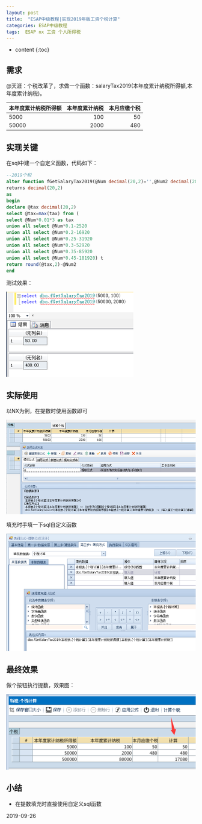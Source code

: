 ```yaml
---
layout: post
title:  "ESAP中级教程|实现2019年版工资个税计算"
categories: ESAP中级教程
tags:  ESAP nx 工资 个人所得税
---
```


* content
{:toc}

## 需求

@天涯：个税改革了，求做一个函数：salaryTax2019(本年度累计纳税所得额,本年度累计纳税)。

| 本年度累计纳税所得额        | 本年度累计纳税    |  本月应缴个税  |
| --------   | -----:   | ----: |
| 5000        | 100      |   50    |
| 50000        | 2000      |   480    |

## 实现关键

在sql中建一个自定义函数，代码如下：

```sql
--2019个税
alter function fGetSalaryTax2019(@Num decimal(20,2)='',@Num2 decimal(20,2)='') 
returns decimal(20,2)
as
begin 
declare @tax decimal(20,2) 
select @tax=max(tax) from ( 
select @Num*0.01*3 as tax
union all select @Num*0.1-2520
union all select @Num*0.2-16920
union all select @Num*0.25-31920
union all select @Num*0.3-52920
union all select @Num*0.35-85920 
union all select @Num*0.45-181920) t
return round(@tax,2)-@Num2 
end
```

测试效果：

![](/img/log16-1.png)

## 实际使用

以NX为例，在提数时使用函数即可

![](/img/log16-2.png)

填充时手填一下sql自定义函数

![](/img/log16-3.png)

## 最终效果

做个按钮执行提数，效果图：

![](/img/log16-4.png)

## 小结

* 在提数填充时直接使用自定义sql函数

2019-09-26